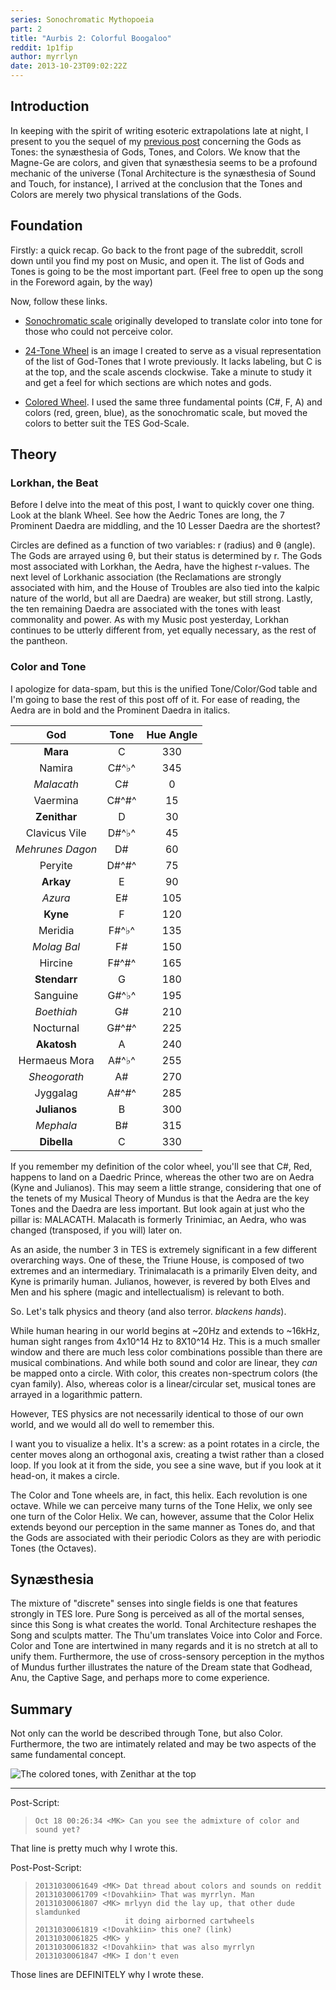 ```yaml
---
series: Sonochromatic Mythopoeia
part: 2
title: "Aurbis 2: Colorful Boogaloo"
reddit: 1p1fip
author: myrrlyn
date: 2013-10-23T09:02:22Z
---
```


## Introduction

In keeping with the spirit of writing esoteric extrapolations late at night, I
present to you the sequel of my [previous post][0] concerning the Gods as Tones:
the synæsthesia of Gods, Tones, and Colors. We know that the Magne-Ge are
colors, and given that synæsthesia seems to be a profound mechanic of the
universe (Tonal Architecture is the synæsthesia of Sound and Touch, for
instance), I arrived at the conclusion that the Tones and Colors are merely two
physical translations of the Gods.

## Foundation

Firstly: a quick recap. Go back to the front page of the subreddit, scroll down
until you find my post on Music, and open it. The list of Gods and Tones is
going to be the most important part. (Feel free to open up the song in the
Foreword again, by the way)

Now, follow these links.

- [Sonochromatic scale][1] originally developed to translate color into tone for
  those who could not perceive color.

- [24-Tone Wheel][2] is an image I created to serve as a visual representation
  of the list of God-Tones that I wrote previously. It lacks labeling, but C is
  at the top, and the scale ascends clockwise. Take a minute to study it and get
  a feel for which sections are which notes and gods.

- [Colored Wheel][3]. I used the same three fundamental points (C#, F, A) and
  colors (red, green, blue), as the sonochromatic scale, but moved the colors to
  better suit the TES God-Scale.

## Theory

### Lorkhan, the Beat

Before I delve into the meat of this post, I want to quickly cover one thing.
Look at the blank Wheel. See how the Aedric Tones are long, the 7 Prominent
Daedra are middling, and the 10 Lesser Daedra are the shortest?

Circles are defined as a function of two variables: r (radius) and θ (angle).
The Gods are arrayed using θ, but their status is determined by r. The Gods most
associated with Lorkhan, the Aedra, have the highest r-values. The next level of
Lorkhanic association (the Reclamations are strongly associated with him, and
the House of Troubles are also tied into the kalpic nature of the world, but all
are Daedra) are weaker, but still strong. Lastly, the ten remaining Daedra are
associated with the tones with least commonality and power. As with my Music
post yesterday, Lorkhan continues to be utterly different from, yet equally
necessary, as the rest of the pantheon.

### Color and Tone

I apologize for data-spam, but this is the unified Tone/Color/God table and I'm
going to base the rest of this post off of it. For ease of reading, the Aedra
are in bold and the Prominent Daedra in italics.

|God             |Tone |Hue Angle|
|:--------------:|:---:|:---:|
|**Mara**        |C    |330|
|Namira          |C#^♭^|345|
|*Malacath*      |C#   |0|
|Vaermina        |C#^#^|15|
|**Zenithar**    |D    |30|
|Clavicus Vile   |D#^♭^|45|
|*Mehrunes Dagon*|D#   |60|
|Peryite         |D#^#^|75|
|**Arkay**       |E    |90|
|*Azura*         |E#   |105|
|**Kyne**        |F    |120|
|Meridia         |F#^♭^|135|
|*Molag Bal*     |F#   |150|
|Hircine         |F#^#^|165|
|**Stendarr**    |G    |180|
|Sanguine        |G#^♭^|195|
|*Boethiah*      |G#   |210|
|Nocturnal       |G#^#^|225|
|**Akatosh**     |A    |240|
|Hermaeus Mora   |A#^♭^|255|
|*Sheogorath*    |A#   |270|
|Jyggalag        |A#^#^|285|
|**Julianos**    |B    |300|
|*Mephala*       |B#   |315|
|**Dibella**     |C    |330|

If you remember my definition of the color wheel, you'll see that C#, Red,
happens to land on a Daedric Prince, whereas the other two are on Aedra (Kyne
and Julianos). This may seem a little strange, considering that one of the
tenets of my Musical Theory of Mundus is that the Aedra are the key Tones and
the Daedra are less important. But look again at just who the pillar is:
MALACATH. Malacath is formerly Trinimiac, an Aedra, who was changed (transposed,
if you will) later on.

As an aside, the number 3 in TES is extremely significant in a few different
overarching ways. One of these, the Triune House, is composed of two extremes
and an intermediary. Trinimalacath is a primarily Elven deity, and Kyne is
primarily human. Julianos, however, is revered by both Elves and Men and his
sphere (magic and intellectualism) is relevant to both.

So. Let's talk physics and theory (and also terror. *blackens hands*).

While human hearing in our world begins at ~20Hz and extends to ~16kHz, human
sight ranges from 4x10^14 Hz to 8X10^14 Hz. This is a much smaller window and
there are much less color combinations possible than there are musical
combinations. And while both sound and color are linear, they *can* be mapped
onto a circle. With color, this creates non-spectrum colors (the cyan family).
Also, whereas color is a linear/circular set, musical tones are arrayed in a
logarithmic pattern.

However, TES physics are not necessarily identical to those of our own world,
and we would all do well to remember this.

I want you to visualize a helix. It's a screw: as a point rotates in a circle,
the center moves along an orthogonal axis, creating a twist rather than a closed
loop. If you look at it from the side, you see a sine wave, but if you look at
it head-on, it makes a circle.

The Color and Tone wheels are, in fact, this helix. Each revolution is one
octave. While we can perceive many turns of the Tone Helix, we only see one turn
of the Color Helix. We can, however, assume that the Color Helix extends beyond
our perception in the same manner as Tones do, and that the Gods are associated
with their periodic Colors as they are with periodic Tones (the Octaves).

## Synæsthesia

The mixture of "discrete" senses into single fields is one that features
strongly in TES lore. Pure Song is perceived as all of the mortal senses, since
this Song is what creates the world. Tonal Architecture reshapes the Song and
sculpts matter. The Thu'um translates Voice into Color and Force. Color and Tone
are intertwined in many regards and it is no stretch at all to unify them.
Furthermore, the use of cross-sensory perception in the mythos of Mundus further
illustrates the nature of the Dream state that Godhead, Anu, the Captive Sage,
and perhaps more to come experience.

## Summary

Not only can the world be described through Tone, but also Color. Furthermore,
the two are intimately related and may be two aspects of the same fundamental concept.

![The colored tones, with Zenithar at the top][4]

----

Post-Script:

> ```plaintext
> Oct 18 00:26:34 <MK> Can you see the admixture of color and sound yet?
> ```

That line is pretty much why I wrote this.

Post-Post-Script:

> ```plaintext
> 20131030061649 <MK> Dat thread about colors and sounds on reddit
> 20131030061709 <!Dovahkiin> That was myrrlyn. Man
> 20131030061807 <MK> mrlyyn did the lay up, that other dude slamdunked
>                     it doing airborned cartwheels
> 20131030061819 <!Dovahkiin> this one? (link)
> 20131030061825 <MK> y
> 20131030061832 <!Dovahkiin> that was also myrrlyn
> 20131030061847 <MK> I don't even
> ```

Those lines are DEFINITELY why I wrote these.

[0]: ./1oybze
[1]: https://upload.wikimedia.org/wikipedia/commons/1/19/Harbisson%27s_Sonochromatic_Scales.png
[2]: https://myrrlyn.net/oeuvre/images/tones.svg?key=c-major&color=no-color&classes=no-swirl
[3]: https://myrrlyn.net/oeuvre/images/tones.svg?key=c-major&color=cube-helix&classes=no-swirl
[4]: https://myrrlyn.net/oeuvre/images/tones.svg?key=d-major&color=cube-helix
